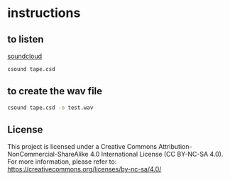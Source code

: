 # instructions

## to listen

[soundcloud](https://soundcloud.com/gianantonio-patella/tape?si=be83095de0e54457bec5d77155a48ecb&utm_source=clipboard&utm_medium=text&utm_campaign=social_sharing)

```bash
csound tape.csd
```

## to create the wav file

```bash
csound tape.csd -o test.wav
```

## License

This project is licensed under a Creative Commons Attribution-NonCommercial-ShareAlike 4.0 International License (CC BY-NC-SA 4.0). For more information, please refer to: <https://creativecommons.org/licenses/by-nc-sa/4.0/>
